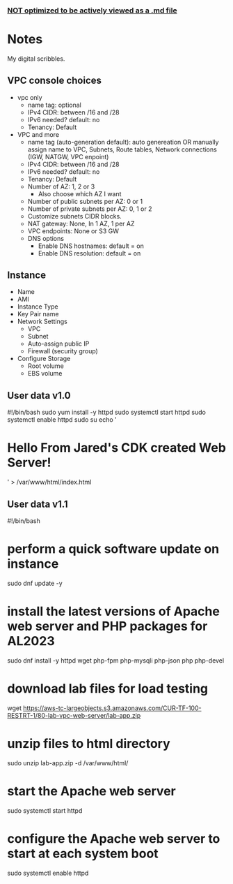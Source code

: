 ### <ins>NOT optimized to be actively viewed as a .md file</ins>
# Notes
My digital scribbles.

## VPC console choices
- vpc only
    - name tag: optional
    - IPv4 CIDR: between /16 and /28
    - IPv6 needed? default: no
    - Tenancy: Default
- VPC and more
    - name tag (auto-generation default): auto genereation OR manually assign name to VPC, Subnets, Route tables, Network connections (IGW, NATGW, VPC enpoint)
    - IPv4 CIDR: between /16 and /28
    - IPv6 needed? default: no
    - Tenancy: Default
    - Number of AZ: 1, 2 or 3
        - Also choose which AZ I want
    - Number of public subnets per AZ: 0 or 1
    - Number of private subnets per AZ: 0, 1 or 2
    - Customize subnets CIDR blocks.
    - NAT gateway: None, In 1 AZ, 1 per AZ
    - VPC endpoints: None or S3 GW
    - DNS options
        - Enable DNS hostnames: default = on
        - Enable DNS resolution: default = on

## Instance
- Name
- AMI
- Instance Type
- Key Pair name
- Network Settings
    - VPC
    - Subnet
    - Auto-assign public IP
    - Firewall (security group)
- Configure Storage
    - Root volume
    - EBS volume


## User data v1.0

#!/bin/bash
sudo yum install -y httpd
sudo systemctl start httpd
sudo systemctl enable httpd
sudo su
echo '<h1>Hello From Jared's CDK created Web Server!</h1>' > /var/www/html/index.html

## User data v1.1

#!/bin/bash
# perform a quick software update on instance
sudo dnf update -y
# install the latest versions of Apache web server and PHP packages for AL2023
sudo dnf install -y httpd wget php-fpm php-mysqli php-json php php-devel
# download lab files for load testing
wget https://aws-tc-largeobjects.s3.amazonaws.com/CUR-TF-100-RESTRT-1/80-lab-vpc-web-server/lab-app.zip
# unzip files to html directory
sudo unzip lab-app.zip -d /var/www/html/
# start the Apache web server
sudo systemctl start httpd
# configure the Apache web server to start at each system boot
sudo systemctl enable httpd